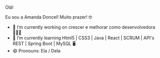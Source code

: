 Olá! 

Eu sou a Amanda Doncel! Muito prazer! 🤓


- 🔭 I’m currently working on crescer e melhorar como desenvolvedora 👩🏻‍🎓
- 🌱 I’m currently learning Html5 | CSS3 | Java | React | SCRUM | API's REST | Spring Boot | MySQL 🖥
- 😄 Pronouns: Ela / Dela


